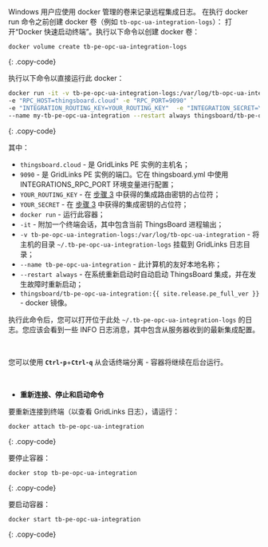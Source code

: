 Windows 用户应使用 docker 管理的卷来记录远程集成日志。
在执行 docker run 命令之前创建 docker 卷（例如 `tb-opc-ua-integration-logs`）：
打开“Docker 快速启动终端”。执行以下命令以创建 docker 卷：

``` 
docker volume create tb-pe-opc-ua-integration-logs
```
{: .copy-code}

执行以下命令以直接运行此 docker：

```bash
docker run -it -v tb-pe-opc-ua-integration-logs:/var/log/tb-opc-ua-integration `
-e "RPC_HOST=thingsboard.cloud" -e "RPC_PORT=9090" `
-e "INTEGRATION_ROUTING_KEY=YOUR_ROUTING_KEY"  -e "INTEGRATION_SECRET=YOUR_SECRET" `
--name my-tb-pe-opc-ua-integration --restart always thingsboard/tb-pe-opc-ua-integration:{{ site.release.pe_full_ver }}
```
{: .copy-code}

其中：

- `thingsboard.cloud` - 是 GridLinks PE 实例的主机名；
- `9090` - 是 GridLinks PE 实例的端口。它在 thingsboard.yml 中使用 INTEGRATIONS_RPC_PORT 环境变量进行配置；
- `YOUR_ROUTING_KEY` - 在 [步骤 3](/docs/user-guide/integrations/remote-integrations/#step-3-save-remote-integration-credentials) 中获得的集成路由密钥的占位符；
- `YOUR_SECRET` - 在 [步骤 3](/docs/user-guide/integrations/remote-integrations/#step-3-save-remote-integration-credentials) 中获得的集成密钥的占位符；
- `docker run` - 运行此容器；
- `-it` - 附加一个终端会话，其中包含当前 ThingsBoard 进程输出；
- `-v tb-pe-opc-ua-integration-logs:/var/log/tb-opc-ua-integration` - 将主机的目录 `~/.tb-pe-opc-ua-integration-logs` 挂载到 GridLinks 日志目录；
- `--name tb-pe-opc-ua-integration` - 此计算机的友好本地名称；
- `--restart always` - 在系统重新启动时自动启动 ThingsBoard 集成，并在发生故障时重新启动；
- `thingsboard/tb-pe-opc-ua-integration:{{ site.release.pe_full_ver }}` - docker 镜像。

执行此命令后，您可以打开位于此处 `~/.tb-pe-opc-ua-integration-logs` 的日志。您应该会看到一些 INFO 日志消息，其中包含从服务器收到的最新集成配置。

<br>

您可以使用 **`Ctrl-p`**+**`Ctrl-q`** 从会话终端分离 - 容器将继续在后台运行。

<br>

- **重新连接、停止和启动命令**

要重新连接到终端（以查看 GridLinks 日志），请运行：

```
docker attach tb-pe-opc-ua-integration
```
{: .copy-code}

要停止容器：

```
docker stop tb-pe-opc-ua-integration
```
{: .copy-code}

要启动容器：

```
docker start tb-pe-opc-ua-integration
```
{: .copy-code}